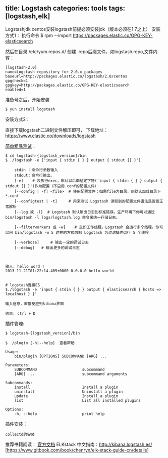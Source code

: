 title: Logstash
categories: tools
tags: [logstash,elk]
---
Logstashjdk
centos安装logstash前提必须安装jdk（版本必须在1.7之上）
安装方式1：
执行命令
	$ rpm --import https://packages.elastic.co/GPG-KEY-elasticsearch

然后在目录 /etc/yum.repos.d/ 创建 .repo后缀文件，如logstash.repo,文件内容：

	[logstash-2.0]
	name=Logstash repository for 2.0.x packages
	baseurl=http://packages.elastic.co/logstash/2.0/centos
	gpgcheck=1
	gpgkey=http://packages.elastic.co/GPG-KEY-elasticsearch
	enabled=1

准备号之后，开始安装

	$ yun install logstash


安装方式2：
 
直接下载logstash二进制文件解压即可， 下载地址： https://www.elastic.co/downloads/logstash


[简单粗暴测试][1]：

	$ cd logstash-{logstash_version}/bin
	$ ./logstash -e ['input { stdin { } } output { stdout {} }']  
	
	    stdin ：命令行参数输入 
	    stdout：命令行输出。
	    [-e]    # 及执行exec，默认以后面给定字符('input { stdin { } } output { stdout {} }')作为配置（不启用.conf的配置文件） 
	    [--config | -f] <file>  # 使用配置文件；如果file为目录，则默认加载目录下*.conf
	    [--configtest | -t]     # 用来测试 Logstash 读取到的配置文件语法是否能正常解析
	    [--log 或 -l]  # Logstash 默认输出日志到标准错误。生产环境下你可以通过 bin/logstash -l logs/logstash.log 命令来统一存储日志。
	
	    [--filterworkers 或 -w]    # 意即工作线程。Logstash 会运行多个线程。你可以用 bin/logstash -w 5 这样的方式强制 Logstash 为过滤插件运行 5 个线程
	
	    [--verbose]     # 输出一定的调试日志
	    [--debug]   # 输出更多的调试日志
	
	
	
	输入: hello word !
	2013-11-21T01:22:14.405+0000 0.0.0.0 hello world
	
	
	# logstash连接ES
	$./logstash -e 'input { stdin { } } output { elasticsearch { hosts => localhost } }'
	
	输入信息，直接反应到kibana界面
	
	结束: ctrl + D


插件管理:
 
	$ logstash-{logstash_version}/bin
	
	$ ./plugin [-h|--help]  查看帮助
	
	Usage:
	    bin/plugin [OPTIONS] SUBCOMMAND [ARG] ...
	
	Parameters:
	    SUBCOMMAND                    subcommand
	    [ARG] ...                     subcommand arguments
	
	Subcommands:
	    install                       Install a plugin
	    uninstall                     Uninstall a plugin
	    update                        Install a plugin
	    list                          List all installed plugins
	
	Options:
	    -h, --help                    print help


插件安装：

	collectd的安装

推荐书籍阅读：
	[官方文档](https://www.elastic.co/guide/en/logstash/current/package-repositories.html#_apt)
	ELKstack 中文指南：http://kibana.logstash.es/
	[https://www.gitbook.com/book/chenryn/elk-stack-guide-cn/details]

[1]:	https://www.elastic.co/guide/en/logstash/current/first-event.html